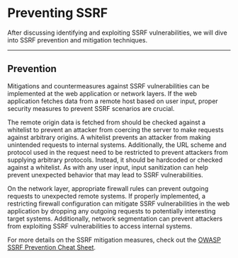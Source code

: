 # Preventing SSRF

After discussing identifying and exploiting SSRF vulnerabilities, we will dive into SSRF prevention and mitigation techniques.

***

## Prevention

Mitigations and countermeasures against SSRF vulnerabilities can be implemented at the web application or network layers. If the web application fetches data from a remote host based on user input, proper security measures to prevent SSRF scenarios are crucial.&#x20;

The remote origin data is fetched from should be checked against a whitelist to prevent an attacker from coercing the server to make requests against arbitrary origins. A whitelist prevents an attacker from making unintended requests to internal systems. Additionally, the URL scheme and protocol used in the request need to be restricted to prevent attackers from supplying arbitrary protocols. Instead, it should be hardcoded or checked against a whitelist. As with any user input, input sanitization can help prevent unexpected behavior that may lead to SSRF vulnerabilities.&#x20;

On the network layer, appropriate firewall rules can prevent outgoing requests to unexpected remote systems. If properly implemented, a restricting firewall configuration can mitigate SSRF vulnerabilities in the web application by dropping any outgoing requests to potentially interesting target systems. Additionally, network segmentation can prevent attackers from exploiting SSRF vulnerabilities to access internal systems.

For more details on the SSRF mitigation measures, check out the [OWASP SSRF Prevention Cheat Sheet](https://cheatsheetseries.owasp.org/cheatsheets/Server_Side_Request_Forgery_Prevention_Cheat_Sheet.html).
